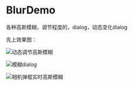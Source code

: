 # BlurDemo
各种高斯模糊，调节程度的，dialog，动态变化dialog

先上效果图：

![动态调节高斯模糊](http://upload-images.jianshu.io/upload_images/8669504-1e65dcdf508b90d3.gif?imageMogr2/auto-orient/strip%7CimageView2/2/w/1240)

![模糊dialog](http://upload-images.jianshu.io/upload_images/8669504-e177cd88003def36.gif?imageMogr2/auto-orient/strip%7CimageView2/2/w/1240)

![相机弹框实时高斯模糊](http://upload-images.jianshu.io/upload_images/8669504-8f32ed4289a1e6f6.gif?imageMogr2/auto-orient/strip%7CimageView2/2/w/1240)
